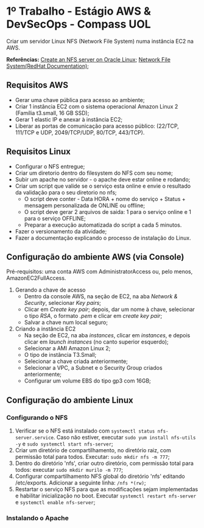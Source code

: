 # 1º Trabalho - Estágio AWS & DevSecOps - Compass UOL
Criar um servidor Linux NFS (Network File System) numa instância EC2 na AWS.

**Referências:** [Create an NFS server on Oracle Linux](https://docs.oracle.com/en/learn/create_nfs_linux/#introduction); [Network File System(RedHat Documentation)](https://access.redhat.com/documentation/pt-br/red_hat_enterprise_linux/6/html/storage_administration_guide/ch-nfs#s1-nfs-how); 
## Requisitos AWS
* Gerar uma chave pública para acesso ao ambiente;
* Criar 1 instância EC2 com o sistema operacional Amazon Linux 2 (Família t3.small, 16 GB SSD);
* Gerar 1 elastic IP e anexar à instância EC2;
* Liberar as portas de comunicação para acesso público: (22/TCP, 111/TCP e UDP, 2049/TCP/UDP, 80/TCP, 443/TCP).
## Requisitos Linux
* Configurar o NFS entregue;
* Criar um diretorio dentro do filesystem do NFS com seu nome;
* Subir um apache no servidor - o apache deve estar online e rodando;
* Criar um script que valide se o serviço esta online e envie o resultado da validação para o seu diretorio no nfs;
	* O script deve conter - Data HORA + nome do serviço + Status + mensagem personalizada de ONLINE ou offline;
	* O script deve gerar 2 arquivos de saida: 1 para o serviço online e 1 para o serviço OFFLINE;
	* Preparar a execução automatizada do script a cada 5 minutos.
* Fazer o versionamento da atividade;
* Fazer a documentação explicando o processo de instalação do Linux.
## Configuração do ambiente AWS (via Console)
Pré-requisitos: uma conta AWS com AdministratorAccess ou, pelo menos, AmazonEC2FullAccess.  
1. Gerando a chave de acesso
	- Dentro da console AWS, na seção de EC2, na aba *Network & Security*, selecionar *Key pairs*;
	- Clicar em *Create key pair*; depois, dar um nome à chave, selecionar o tipo *RSA*, o formato *.pem* e clicar em *create key pair*;
	- Salvar a chave num local seguro;
2. Criando a instância EC2
	- Na seção de EC2, na aba *instances*, clicar em *instances*, e depois clicar em *launch instances* (no canto superior esquerdo);	
	- Selecionar a AMI Amazon Linux 2;
	- O tipo de instância T3.Small;
	- Selecionar a chave criada anteriormente;
	- Selecionar a VPC, a Subnet e o Security Group criados anteriormente;
	- Configurar um volume EBS do tipo gp3 com 16GB;

## Configuração do ambiente Linux
### Configurando o NFS
1. Verificar se o NFS está instalado com `systemctl status nfs-server.service`. Caso não estiver, executar `sudo yum install nfs-utils -y` e `sudo systemctl start nfs-server`; 
2. Criar um diretório de compartilhamento, no diretório raiz, com permissão total para todos. Executar: `sudo mkdir nfs -m 777`;
3. Dentro do diretório 'nfs', criar outro diretório, com permissão total para todos: executar `sudo mkdir murilo -m 777`;
4. Configurar compartilhamento NFS global do diretório 'nfs' editando /etc/exports. Adicionar a seguinte linha: `/nfs *(rw)`;
5. Restartar o serviço NFS para que as modificações sejam implementadas e habilitar inicialização no boot. Executar `systemctl restart nfs-server` e `systemctl enable nfs-server`;
### Instalando o Apache
